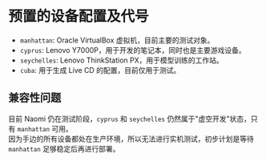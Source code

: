 # 预置的设备配置及代号
- `manhattan`: Oracle VirtualBox 虚拟机，目前主要的测试对象。
- `cyprus`: Lenovo Y7000P，用于开发的笔记本，同时也是主要游戏设备。
- `seychelles`: Lenovo ThinkStation PX，用于模型训练的工作站。
- `cuba`: 用于生成 Live CD 的配置，目前仅用于测试。
## 兼容性问题
目前 Naomi 仍在测试阶段，`cyprus` 和 `seychelles` 仍然属于"虚空开发"状态，只有 `manhattan` 可用。\
因为手边的所有设备都处在生产环境，所以无法进行实机测试，初步计划是等待 `manhattan` 足够稳定后再进行部署。